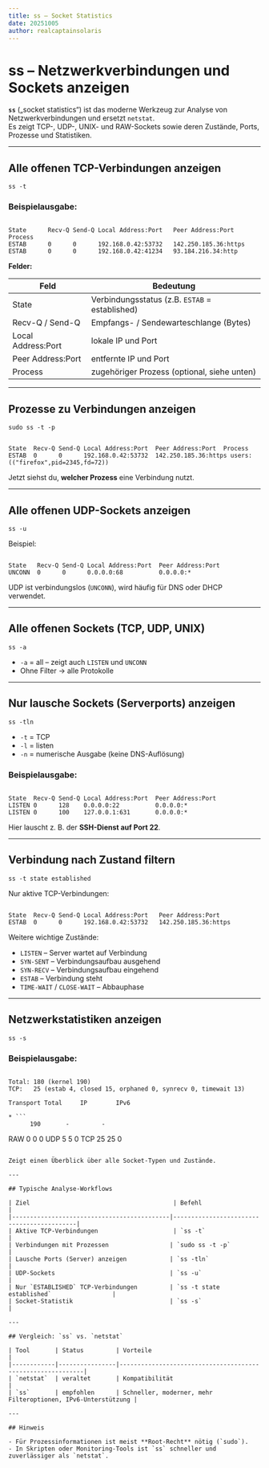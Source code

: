 ```yaml
---
title: ss – Socket Statistics
date: 20251005
author: realcaptainsolaris
---
```


# ss – Netzwerkverbindungen und Sockets anzeigen

**`ss`** („socket statistics“) ist das moderne Werkzeug zur Analyse von Netzwerkverbindungen und ersetzt `netstat`.  
Es zeigt TCP-, UDP-, UNIX- und RAW-Sockets sowie deren Zustände, Ports, Prozesse und Statistiken.

---

## Alle offenen TCP-Verbindungen anzeigen

    ss -t

### Beispielausgabe:

```

State      Recv-Q Send-Q Local Address:Port   Peer Address:Port  Process
ESTAB      0      0      192.168.0.42:53732   142.250.185.36:https
ESTAB      0      0      192.168.0.42:41234   93.184.216.34:http

```

**Felder:**

| Feld              | Bedeutung                                    |
|-------------------|----------------------------------------------|
| State            | Verbindungsstatus (z.B. `ESTAB` = established) |
| Recv-Q / Send-Q   | Empfangs- / Sendewarteschlange (Bytes)       |
| Local Address:Port | lokale IP und Port                         |
| Peer Address:Port  | entfernte IP und Port                      |
| Process           | zugehöriger Prozess (optional, siehe unten) |

---

## Prozesse zu Verbindungen anzeigen

    sudo ss -t -p

```

State  Recv-Q Send-Q Local Address:Port  Peer Address:Port  Process
ESTAB  0      0      192.168.0.42:53732  142.250.185.36:https users:(("firefox",pid=2345,fd=72))

```

Jetzt siehst du, **welcher Prozess** eine Verbindung nutzt.

---

## Alle offenen UDP-Sockets anzeigen

    ss -u

Beispiel:

```

State   Recv-Q Send-Q Local Address:Port  Peer Address:Port
UNCONN  0      0      0.0.0.0:68          0.0.0.0:*

```

UDP ist verbindungslos (`UNCONN`), wird häufig für DNS oder DHCP verwendet.

---

## Alle offenen Sockets (TCP, UDP, UNIX)

    ss -a

- `-a` = all – zeigt auch `LISTEN` und `UNCONN`
- Ohne Filter → alle Protokolle

---

## Nur lausche Sockets (Serverports) anzeigen

    ss -tln

- `-t` = TCP  
- `-l` = listen  
- `-n` = numerische Ausgabe (keine DNS-Auflösung)

### Beispielausgabe:

```

State  Recv-Q Send-Q Local Address:Port  Peer Address:Port
LISTEN 0      128    0.0.0.0:22          0.0.0.0:*
LISTEN 0      100    127.0.0.1:631       0.0.0.0:*

```

Hier lauscht z. B. der **SSH-Dienst auf Port 22**.

---

## Verbindung nach Zustand filtern

    ss -t state established

Nur aktive TCP-Verbindungen:

```

State  Recv-Q Send-Q Local Address:Port   Peer Address:Port
ESTAB  0      0      192.168.0.42:53732   142.250.185.36:https

```

Weitere wichtige Zustände:
- `LISTEN` – Server wartet auf Verbindung  
- `SYN-SENT` – Verbindungsaufbau ausgehend  
- `SYN-RECV` – Verbindungsaufbau eingehend  
- `ESTAB` – Verbindung steht  
- `TIME-WAIT` / `CLOSE-WAIT` – Abbauphase  

---

## Netzwerkstatistiken anzeigen

    ss -s

### Beispielausgabe:

```

Total: 180 (kernel 190)
TCP:   25 (estab 4, closed 15, orphaned 0, synrecv 0, timewait 13)

Transport Total     IP        IPv6

* ```
      190       -         -
  ```

RAW       0         0         0
UDP       5         5         0
TCP       25        25        0

```

Zeigt einen Überblick über alle Socket-Typen und Zustände.

---

## Typische Analyse-Workflows

| Ziel                                        | Befehl                                    |
|--------------------------------------------|-------------------------------------------|
| Aktive TCP-Verbindungen                     | `ss -t`                                   |
| Verbindungen mit Prozessen                 | `sudo ss -t -p`                           |
| Lausche Ports (Server) anzeigen            | `ss -tln`                                 |
| UDP-Sockets                                | `ss -u`                                   |
| Nur `ESTABLISHED` TCP-Verbindungen         | `ss -t state established`                 |
| Socket-Statistik                           | `ss -s`                                   |

---

## Vergleich: `ss` vs. `netstat`

| Tool       | Status         | Vorteile                                                   |
|------------|----------------|------------------------------------------------------------|
| `netstat`  | veraltet       | Kompatibilität                                             |
| `ss`       | empfohlen      | Schneller, moderner, mehr Filteroptionen, IPv6-Unterstützung |

---

## Hinweis

- Für Prozessinformationen ist meist **Root-Recht** nötig (`sudo`).
- In Skripten oder Monitoring-Tools ist `ss` schneller und zuverlässiger als `netstat`.

